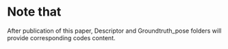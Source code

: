 # Note that
After publication of this paper, Descriptor and Groundtruth_pose folders will provide corresponding codes content.
